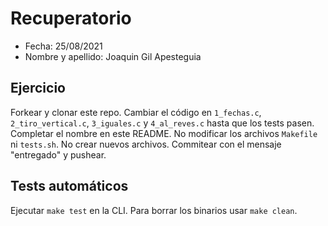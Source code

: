 # Recuperatorio
- Fecha: 25/08/2021
- Nombre y apellido: Joaquin Gil Apesteguia

## Ejercicio
Forkear y clonar este repo.
Cambiar el código en `1_fechas.c`, `2_tiro_vertical.c`, `3_iguales.c` y `4_al_reves.c` hasta que los tests pasen.
Completar el nombre en este README.
No modificar los archivos `Makefile` ni `tests.sh`.
No crear nuevos archivos.
Commitear con el mensaje "entregado" y pushear.

## Tests automáticos
Ejecutar `make test` en la CLI.
Para borrar los binarios usar `make clean`.
